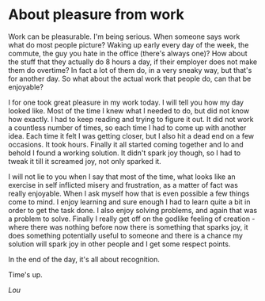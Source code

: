 # About pleasure from work

Work can be pleasurable. I'm being serious. When someone says work what do most people picture? Waking up early every day of the week, the commute, the guy you hate in the office (there's always one)? How about the stuff that they actually do 8 hours a day, if their employer does not make them do overtime? In fact a lot of them do, in a very sneaky way, but that's for another day. So what about the actual work that people do, can that be enjoyable?

I for one took great pleasure in my work today. I will tell you how my day looked like. Most of the time I knew what I needed to do, but did not know how exactly. I had to keep reading and trying to figure it out. It did not work a countless number of times, so each time I had to come up with another idea. Each time it felt I was getting closer, but I also hit a dead end on a few occasions. It took hours. Finally it all started coming together and lo and behold I found a working solution. It didn't spark joy though, so I had to tweak it till it screamed joy, not only sparked it.

I will not lie to you when I say that most of the time, what looks like an exercise in self inflicted misery and frustration, as a matter of fact was really enjoyable. When I ask myself how that is even possible a few things come to mind. I enjoy learning and sure enough I had to learn quite a bit in order to get the task done. I also enjoy solving problems, and again that was a problem to solve. Finally I really get off on the godlike feeling of creation - where there was nothing before now there is something that sparks joy, it does something potentially useful to someone and there is a chance my solution will spark joy in other people and I get some respect points.

In the end of the day, it's all about recognition.

Time's up.

*Lou*